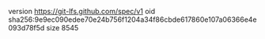 version https://git-lfs.github.com/spec/v1
oid sha256:9e9ec090edee70e24b756f1204a34f86cbde617860e107a06366e4e093d78f5d
size 8545
